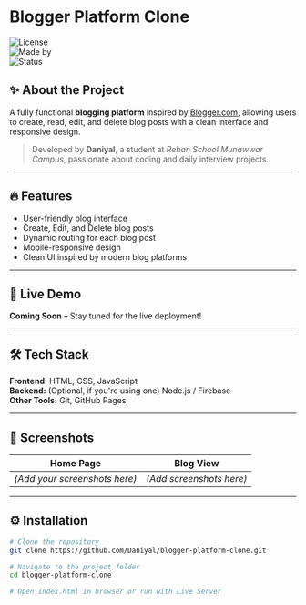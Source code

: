# Blogger Platform Clone

![License](https://img.shields.io/badge/license-MIT-blue.svg)  
![Made by](https://img.shields.io/badge/Made%20by-Daniyal%20YouTube%20Wala-brightgreen)  
![Status](https://img.shields.io/badge/status-Active-blue)

## ✨ About the Project

A fully functional **blogging platform** inspired by [Blogger.com](https://www.blogger.com), allowing users to create, read, edit, and delete blog posts with a clean interface and responsive design.

> Developed by **Daniyal**, a student at *Rehan School Munawwar Campus*, passionate about coding and daily interview projects.

---

## 🔥 Features

- User-friendly blog interface
- Create, Edit, and Delete blog posts
- Dynamic routing for each blog post
- Mobile-responsive design
- Clean UI inspired by modern blog platforms

---

## 🚀 Live Demo

**Coming Soon** – Stay tuned for the live deployment!

---

## 🛠️ Tech Stack

**Frontend:** HTML, CSS, JavaScript  
**Backend:** (Optional, if you're using one) Node.js / Firebase  
**Other Tools:** Git, GitHub Pages

---

## 📸 Screenshots

| Home Page | Blog View |
|-----------|-----------|
| *(Add your screenshots here)* | *(Add screenshots here)* |

---

## ⚙️ Installation

```bash
# Clone the repository
git clone https://github.com/Daniyal/blogger-platform-clone.git

# Navigate to the project folder
cd blogger-platform-clone

# Open index.html in browser or run with Live Server
